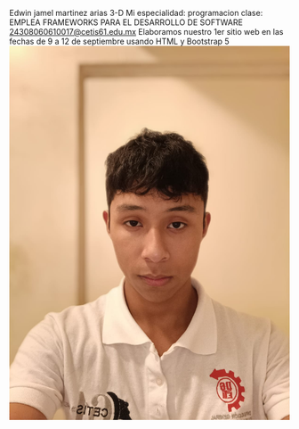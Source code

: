Edwin jamel martinez arias
3-D
Mi especialidad: programacion
clase: EMPLEA FRAMEWORKS PARA EL DESARROLLO DE SOFTWARE
24308060610017@cetis61.edu.mx
Elaboramos nuestro 1er sitio web en las fechas de 9 a 12 de septiembre usando HTML y Bootstrap 5
![](https://github.com/Edwin-jamel-martinez-arias/EJMA-12.09.2025/blob/main/IMG-20250220-WA0011.jpg)
